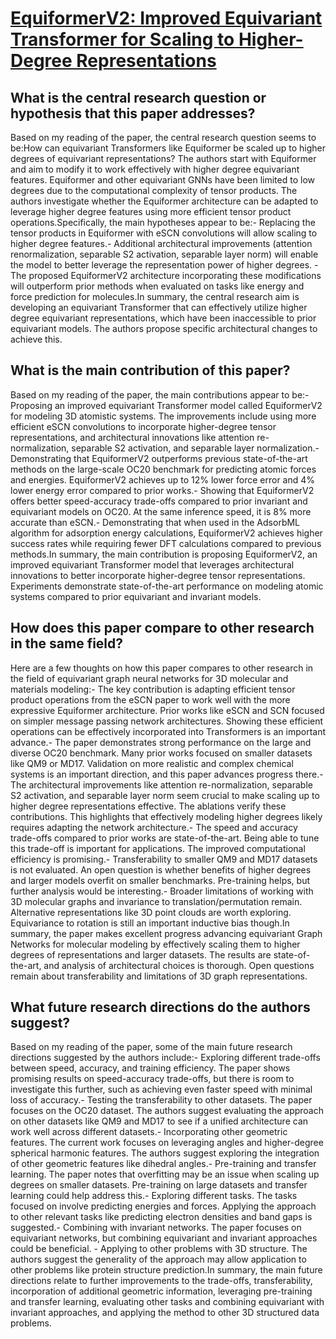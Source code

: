# [EquiformerV2: Improved Equivariant Transformer for Scaling to   Higher-Degree Representations](https://arxiv.org/abs/2306.12059)

## What is the central research question or hypothesis that this paper addresses?

Based on my reading of the paper, the central research question seems to be:How can equivariant Transformers like Equiformer be scaled up to higher degrees of equivariant representations? The authors start with Equiformer and aim to modify it to work effectively with higher degree equivariant features. Equiformer and other equivariant GNNs have been limited to low degrees due to the computational complexity of tensor products. The authors investigate whether the Equiformer architecture can be adapted to leverage higher degree features using more efficient tensor product operations.Specifically, the main hypotheses appear to be:- Replacing the tensor products in Equiformer with eSCN convolutions will allow scaling to higher degree features.- Additional architectural improvements (attention renormalization, separable S2 activation, separable layer norm) will enable the model to better leverage the representation power of higher degrees. - The proposed EquiformerV2 architecture incorporating these modifications will outperform prior methods when evaluated on tasks like energy and force prediction for molecules.In summary, the central research aim is developing an equivariant Transformer that can effectively utilize higher degree equivariant representations, which have been inaccessible to prior equivariant models. The authors propose specific architectural changes to achieve this.


## What is the main contribution of this paper?

Based on my reading of the paper, the main contributions appear to be:- Proposing an improved equivariant Transformer model called EquiformerV2 for modeling 3D atomistic systems. The improvements include using more efficient eSCN convolutions to incorporate higher-degree tensor representations, and architectural innovations like attention re-normalization, separable S2 activation, and separable layer normalization.- Demonstrating that EquiformerV2 outperforms previous state-of-the-art methods on the large-scale OC20 benchmark for predicting atomic forces and energies. EquiformerV2 achieves up to 12% lower force error and 4% lower energy error compared to prior works.- Showing that EquiformerV2 offers better speed-accuracy trade-offs compared to prior invariant and equivariant models on OC20. At the same inference speed, it is 8% more accurate than eSCN.- Demonstrating that when used in the AdsorbML algorithm for adsorption energy calculations, EquiformerV2 achieves higher success rates while requiring fewer DFT calculations compared to previous methods.In summary, the main contribution is proposing EquiformerV2, an improved equivariant Transformer model that leverages architectural innovations to better incorporate higher-degree tensor representations. Experiments demonstrate state-of-the-art performance on modeling atomic systems compared to prior equivariant and invariant models.


## How does this paper compare to other research in the same field?

Here are a few thoughts on how this paper compares to other research in the field of equivariant graph neural networks for 3D molecular and materials modeling:- The key contribution is adapting efficient tensor product operations from the eSCN paper to work well with the more expressive Equiformer architecture. Prior works like eSCN and SCN focused on simpler message passing network architectures. Showing these efficient operations can be effectively incorporated into Transformers is an important advance.- The paper demonstrates strong performance on the large and diverse OC20 benchmark. Many prior works focused on smaller datasets like QM9 or MD17. Validation on more realistic and complex chemical systems is an important direction, and this paper advances progress there.- The architectural improvements like attention re-normalization, separable S2 activation, and separable layer norm seem crucial to make scaling up to higher degree representations effective. The ablations verify these contributions. This highlights that effectively modeling higher degrees likely requires adapting the network architecture.- The speed and accuracy trade-offs compared to prior works are state-of-the-art. Being able to tune this trade-off is important for applications. The improved computational efficiency is promising.- Transferability to smaller QM9 and MD17 datasets is not evaluated. An open question is whether benefits of higher degrees and larger models overfit on smaller benchmarks. Pre-training helps, but further analysis would be interesting.- Broader limitations of working with 3D molecular graphs and invariance to translation/permutation remain. Alternative representations like 3D point clouds are worth exploring. Equivariance to rotation is still an important inductive bias though.In summary, the paper makes excellent progress advancing equivariant Graph Networks for molecular modeling by effectively scaling them to higher degrees of representations and larger datasets. The results are state-of-the-art, and analysis of architectural choices is thorough. Open questions remain about transferability and limitations of 3D graph representations.


## What future research directions do the authors suggest?

Based on my reading of the paper, some of the main future research directions suggested by the authors include:- Exploring different trade-offs between speed, accuracy, and training efficiency. The paper shows promising results on speed-accuracy trade-offs, but there is room to investigate this further, such as achieving even faster speed with minimal loss of accuracy.- Testing the transferability to other datasets. The paper focuses on the OC20 dataset. The authors suggest evaluating the approach on other datasets like QM9 and MD17 to see if a unified architecture can work well across different datasets.- Incorporating other geometric features. The current work focuses on leveraging angles and higher-degree spherical harmonic features. The authors suggest exploring the integration of other geometric features like dihedral angles.- Pre-training and transfer learning. The paper notes that overfitting may be an issue when scaling up degrees on smaller datasets. Pre-training on large datasets and transfer learning could help address this.- Exploring different tasks. The tasks focused on involve predicting energies and forces. Applying the approach to other relevant tasks like predicting electron densities and band gaps is suggested.- Combining with invariant networks. The paper focuses on equivariant networks, but combining equivariant and invariant approaches could be beneficial. - Applying to other problems with 3D structure. The authors suggest the generality of the approach may allow application to other problems like protein structure prediction.In summary, the main future directions relate to further improvements to the trade-offs, transferability, incorporation of additional geometric information, leveraging pre-training and transfer learning, evaluating other tasks and combining equivariant with invariant approaches, and applying the method to other 3D structured data problems.
